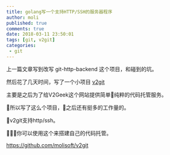 ```yaml
---
title: golang写一个支持HTTP/SSH的服务器程序
author: moli
published: true
comments: true
date: 2018-03-11 23:50:01
tags: [git, v2git]
categories:
 - git
---
```


上一篇文章写到改写 git-http-backend 这个项目，和碰到的坑。

然后花了几天时间，写了一个小项目 [v2git](https://github.com/molisoft/v2git)

主要是之后为了给V2Geek这个网站提供简单纯粹的代码托管服务。

所以写了这么个项目，之后还有挺多的工作量的。

v2git支持http/ssh。

你可以使用这个来搭建自己的代码托管。

https://github.com/molisoft/v2git